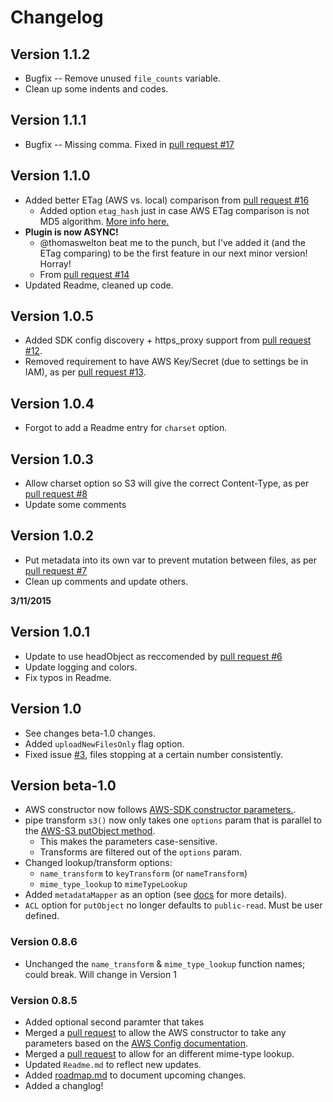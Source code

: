 # Changelog


## Version 1.1.2

* Bugfix -- Remove unused `file_counts` variable.
* Clean up some indents and codes.


## Version 1.1.1

* Bugfix -- Missing comma. Fixed in [pull request #17](https://github.com/clineamb/gulp-s3-upload/pull/17)


## Version 1.1.0

* Added better ETag (AWS vs. local) comparison from [pull request #16](https://github.com/clineamb/gulp-s3-upload/pull/16)
  * Added option `etag_hash` just in case AWS ETag comparison is not MD5 algorithm.  [More info here.](http://docs.aws.amazon.com/AmazonS3/latest/API/RESTCommonResponseHeaders.html)
* **Plugin is now ASYNC!**
  * @thomaswelton beat me to the punch, but I've added it (and the ETag comparing) to be the first feature in our next minor version! Horray!
  * From [pull request #14](https://github.com/clineamb/gulp-s3-upload/pull/14)
* Updated Readme, cleaned up code.


## Version 1.0.5
* Added SDK config discovery + https_proxy support from [pull request #12](https://github.com/clineamb/gulp-s3-upload/pull/12).
* Removed requirement to have AWS Key/Secret (due to settings be in IAM), as per [pull request #13](https://github.com/clineamb/gulp-s3-upload/pull/13).


## Version 1.0.4

* Forgot to add a Readme entry for `charset` option.


## Version 1.0.3

* Allow charset option so S3 will give the correct Content-Type, as per [pull request #8](http://github.com/clineamb/gulp-s3-upload/pull/8)
* Update some comments


## Version 1.0.2

* Put metadata into its own var to prevent mutation between files, as per [pull request #7](http://github.com/clineamb/gulp-s3-upload/pull/7)
* Clean up comments and update others.

__3/11/2015__


## Version 1.0.1

* Update to use headObject as reccomended by [pull request #6](http://github.com/clineamb/gulp-s3-upload/pull/6)
* Update logging and colors.
* Fix typos in Readme.


## Version 1.0

* See changes beta-1.0 changes.
* Added `uploadNewFilesOnly` flag option.
* Fixed issue [#3](http://github.com/clineamb/gulp-s3-upload/issues/3), files stopping at a certain number consistently.


## Version beta-1.0

* AWS constructor now follows [AWS-SDK constructor parameters.](http://docs.aws.amazon.com/AWSJavaScriptSDK/latest/AWS/Config.html#constructor-property).
* pipe transform `s3()` now only takes one `options` param that is parallel to the [AWS-S3 putObject method](http://docs.aws.amazon.com/AWSJavaScriptSDK/latest/AWS/S3.html#putObject-property).
  * This makes the parameters case-sensitive.
  * Transforms are filtered out of the `options` param.
* Changed lookup/transform options:
  * `name_transform` to `keyTransform` (or `nameTransform`)
  * `mime_type_lookup` to `mimeTypeLookup`
* Added `metadataMapper` as an option (see [docs](readme.md) for more details).
* `ACL` option for `putObject` no longer defaults to `public-read`. Must be user defined.


### Version 0.8.6

* Unchanged the `name_transform` & `mime_type_lookup` function names; could break.  Will change in Version 1


### Version 0.8.5

* Added optional second paramter that takes
* Merged a [pull request](https://github.com/clineamb/gulp-s3-upload/pull/5) to allow the AWS constructor to take any parameters based on the [AWS Config documentation](http://docs.aws.amazon.com/AWSJavaScriptSDK/latest/AWS/Config.html#constructor-property).
* Merged a [pull request](https://github.com/clineamb/gulp-s3-upload/pull/4) to allow for an different mime-type lookup.
* Updated `Readme.md` to reflect new updates.
* Added [roadmap.md](roadmap.md) to document upcoming changes.
* Added a changlog!